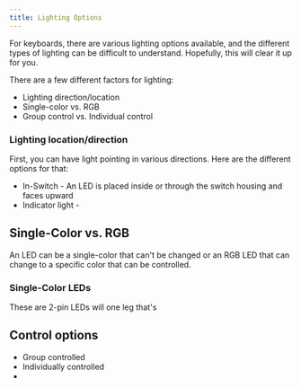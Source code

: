 ```yaml
---
title: Lighting Options
---
```


For keyboards, there are various lighting options available, and the different types of lighting can be difficult to understand. Hopefully, this will clear it up for you.

There are a few different factors for lighting:
- Lighting direction/location
- Single-color vs. RGB
- Group control vs. Individual control


### Lighting location/direction

First, you can have light pointing in various directions. Here are the different options for that:

- In-Switch - An LED is placed inside or through the switch housing and faces upward
- Indicator light - 


## Single-Color vs. RGB

An LED can be a single-color that can't be changed or an RGB LED that can change to a specific color that can be controlled.

### Single-Color LEDs

These are 2-pin LEDs will one leg that's 


## Control options

- Group controlled
- Individually controlled
- 